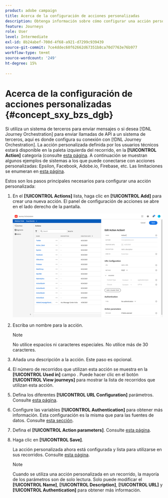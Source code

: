 ```yaml
---
product: adobe campaign
title: Acerca de la configuración de acciones personalizadas
description: Obtenga información sobre cómo configurar una acción personalizada
feature: Journeys
role: User
level: Intermediate
exl-id: 8b24abef-700d-4f68-a921-d7299c939439
source-git-commit: 7ce4ddec60f62662d67351b8ca70d7763e76b977
workflow-type: tm+mt
source-wordcount: '249'
ht-degree: 15%

---
```


# Acerca de la configuración de acciones personalizadas {#concept_sxy_bzs_dgb}

Si utiliza un sistema de terceros para enviar mensajes o si desea [!DNL Journey Orchestration] para enviar llamadas de API a un sistema de terceros, aquí es donde configura su conexión con [!DNL Journey Orchestration]. La acción personalizada definida por los usuarios técnicos estará disponible en la paleta izquierda del recorrido, en la **[!UICONTROL Action]** categoría (consulte [esta página](../building-journeys/about-action-activities.md). A continuación se muestran algunos ejemplos de sistemas a los que puede conectarse con acciones personalizadas: Epsilon, Facebook, Adobe.io, Firebase, etc.
Las limitaciones se enumeran en [esta página](../about/limitations.md).

Estos son los pasos principales necesarios para configurar una acción personalizada:

1. En el **[!UICONTROL Actions]** lista, haga clic en **[!UICONTROL Add]** para crear una nueva acción. El panel de configuración de acciones se abre en el lado derecho de la pantalla.

   ![](../assets/custom2.png)

1. Escriba un nombre para la acción.

   >[!NOTE]
   >
   >No utilice espacios ni caracteres especiales. No utilice más de 30 caracteres.

1. Añada una descripción a la acción. Este paso es opcional.
1. El número de recorridos que utilizan esta acción se muestra en la **[!UICONTROL Used in]** campo . Puede hacer clic en el botón **[!UICONTROL View journeys]** para mostrar la lista de recorridos que utilizan esta acción.
1. Defina los diferentes **[!UICONTROL URL Configuration]** parámetros. Consulte [esta página](../action/url-configuration.md).
1. Configure las variables **[!UICONTROL Authentication]** para obtener más información. Esta configuración es la misma que para las fuentes de datos.  Consulte [esta sección](../datasource/external-data-sources.md#section_wjp_nl5_nhb).
1. Defina el **[!UICONTROL Action parameters]**. Consulte [esta página](../action/defining-the-message-parameters.md).
1. Haga clic en **[!UICONTROL Save]**.

   La acción personalizada ahora está configurada y lista para utilizarse en sus recorridos. Consulte [esta página](../building-journeys/about-action-activities.md).

   >[!NOTE]
   >
   >Cuando se utiliza una acción personalizada en un recorrido, la mayoría de los parámetros son de solo lectura. Solo puede modificar el **[!UICONTROL Name]**, **[!UICONTROL Description]**, **[!UICONTROL URL]** y **[!UICONTROL Authentication]** para obtener más información.

